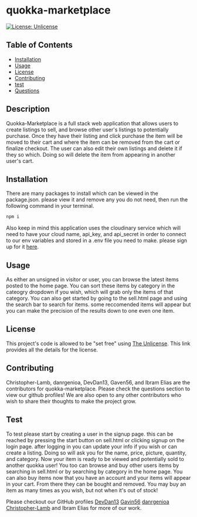 # quokka-marketplace

[![License: Unlicense](https://img.shields.io/badge/license-Unlicense-blue.svg)](http://unlicense.org/)

## Table of Contents

* [Installation](#installation)
* [Usage](#usage)
* [License](#license)
* [Contributing](#contributing)
* [test](#test)
* [Questions](#Questions)

## Description

Quokka-Marketplace is a full stack web application that allows users to create listings to sell, and browse other user's listings to potentially purchase.  Once they have their listing and click purchase the item will be moved to their cart and where the item can be removed from the cart or finalize checkout.  The user can also edit their own listings and delete it if they so which.  Doing so will delete the item from appearing in another user's cart.

## Installation
There are many packages to install which can be viewed in the package.json.  please view it and remove any you do not need, then run the following command in your terminal.
```bash
npm i
```
Also keep in mind this application uses the cloudinary service which will need to have your cloud name, api_key, and api_secret in order to connect to our env variables and stored in a .env file you need to make.  please sign up for it [here](https://cloudinary.com/home-2).
## Usage 

As either an unsigned in visitor or user, you can browse the latest items posted to the home page. You can sort these items by category in the cateogry dropdown if you wish, which will grab only the items of that category.  You can also get started by going to the sell.html page and using the search bar to search for items.  some reccomended items will appear but you can make the precision of the results down to one even one item.  

## License

This project's code is allowed to be "set free" using [The Unlicense](https://unlicense.org/).  This link provides all the details for the license.

## Contributing

Christopher-Lamb, danrgenioa, DevDan13, Gaven56, and Ibram Elias are the contributors for quokka-marketplace.  Please check the questions section to view our github profiles!  We are also open to any other contributors who wish to share their thoughts to make the project grow.

## Test

To test please start by creating a user in the signup page. this can be reached by pressing the start button on sell.html or clicking signup on the login page. after logging in you can update your info if you wish or can create a listing.  Doing so will ask you for the name, price, picture, quantity, and category.  Now your item is ready to be viewed and potentially sold to another quokka user!  You too can browse and buy other users items by searching in sell.html or by searching by category in the home page.  You can also buy items now that you have an account and your items will appear in your cart.  From there they can be bought and removed.  You may buy an item as many times as you wish, but not when it's out of stock!

Please checkout our GitHub profiles [DevDan13](https://github.com/DevDan13) [Gavin56](https://github.com/Gavin56) [danrgenioa](https://github.com/dargenioa) [Christopher-Lamb](https://github.com/Christopher-Lamb) and Ibram Elias for more of our work.